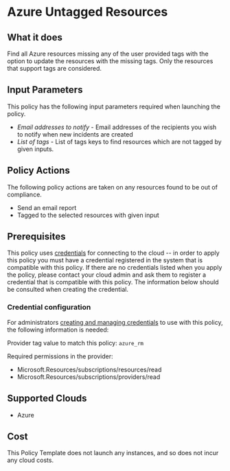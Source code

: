 # Azure Untagged Resources

## What it does

Find all Azure resources missing any of the user provided tags with the option to update the resources with the missing tags.
Only the resources that support tags are considered.

## Input Parameters

This policy has the following input parameters required when launching the policy.

- *Email addresses to notify* - Email addresses of the recipients you wish to notify when new incidents are created
- *List of tags* - List of tags keys to find resources which are not tagged by given inputs.

## Policy Actions

The following policy actions are taken on any resources found to be out of compliance.

- Send an email report
- Tagged to the selected resources with given input

## Prerequisites

This policy uses [credentials](https://docs.rightscale.com/policies/users/guides/credential_management.html) for connecting to the cloud -- in order to apply this policy you must have a credential registered in the system that is compatible with this policy. If there are no credentials listed when you apply the policy, please contact your cloud admin and ask them to register a credential that is compatible with this policy. The information below should be consulted when creating the credential.

### Credential configuration

For administrators [creating and managing credentials](https://docs.rightscale.com/policies/users/guides/credential_management.html) to use with this policy, the following information is needed:

Provider tag value to match this policy: `azure_rm`

Required permissions in the provider:

- Microsoft.Resources/subscriptions/resources/read
- Microsoft.Resources/subscriptions/providers/read

## Supported Clouds

- Azure

## Cost

This Policy Template does not launch any instances, and so does not incur any cloud costs.

